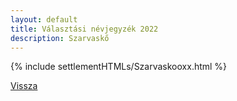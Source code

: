 ```yaml
---
layout: default
title: Választási névjegyzék 2022
description: Szarvaskő
---
```


{% include settlementHTMLs/Szarvaskooxx.html %}

[Vissza](../)